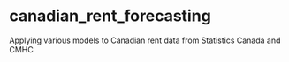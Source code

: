 # canadian_rent_forecasting
 Applying various models to Canadian rent data from Statistics Canada and CMHC
